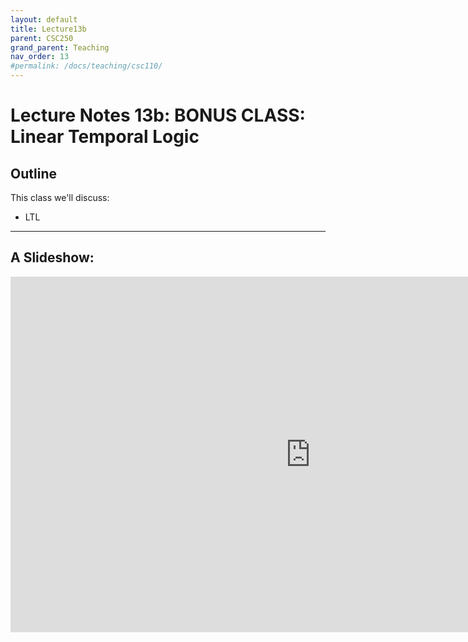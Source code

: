 ```yaml
---
layout: default
title: Lecture13b
parent: CSC250
grand_parent: Teaching
nav_order: 13
#permalink: /docs/teaching/csc110/
---  
```


Lecture Notes 13b: BONUS CLASS: Linear Temporal Logic
=============================================================

  



## Outline ##


This class we'll discuss:

* LTL


* * *

A Slideshow:
---------------


<iframe src="https://docs.google.com/presentation/d/e/2PACX-1vTc6kxjT_fR5TB2fpI2ieJfDFKFxhBLR5bNTSy39-xs1bl7B62xYoT5hlFalV1eqNQvyaRIXo8UPXoQ/embed?start=false&loop=false&delayms=60000" frameborder="0" width="960" height="569" allowfullscreen="true" mozallowfullscreen="true" webkitallowfullscreen="true"></iframe>

